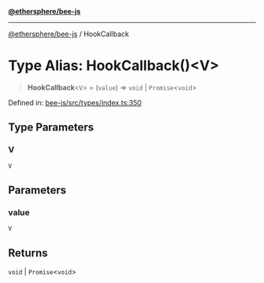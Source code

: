 [**@ethersphere/bee-js**](../Overview.md)

***

[@ethersphere/bee-js](../Overview.md) / HookCallback

# Type Alias: HookCallback()\<V\>

> **HookCallback**\<`V`\> = (`value`) => `void` \| `Promise`\<`void`\>

Defined in: [bee-js/src/types/index.ts:350](https://github.com/ethersphere/bee-js/blob/3abbe2b1b264d6b586511a56e93badb2236bd09d/src/types/index.ts#L350)

## Type Parameters

### V

`V`

## Parameters

### value

`V`

## Returns

`void` \| `Promise`\<`void`\>
